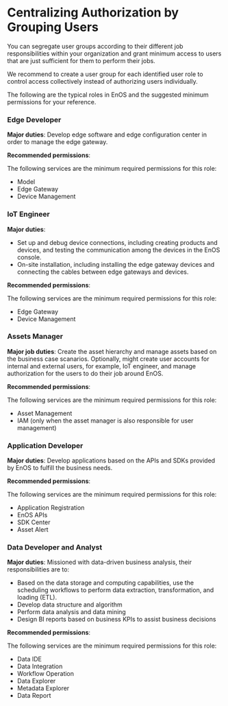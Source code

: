 # Centralizing Authorization by Grouping Users

You can segregate user groups according to their different job responsibilities within your organization and grant minimum access to users that are just sufficient for them to perform their jobs.

We recommend to create a user group for each identified user role to control access collectively instead of authorizing users individually.

The following are the typical roles in EnOS and the suggested minimum permissions for your reference.

### Edge Developer

**Major duties**: Develop edge software and edge configuration center in order to manage the edge gateway.

**Recommended permissions**:

The following services are the minimum required permissions for this role:
- Model
- Edge Gateway
- Device Management

### IoT Engineer

**Major duties**:
- Set up and debug device connections, including creating products and devices, and testing the communication among the devices in the EnOS console.
- On-site installation, including installing the edge gateway devices and connecting the cables between edge gateways and devices.

**Recommended permissions**:

The following services are the minimum required permissions for this role:
- Edge Gateway
- Device Management

### Assets Manager

**Major job duties**: Create the asset hierarchy and manage assets based on the business case scanarios. Optionally, might create user accounts for internal and external users, for example, IoT engineer, and manage authorization for the users to do their job around EnOS.

**Recommended permissions**:

The following services are the minimum required permissions for this role:
- Asset Management
- IAM (only when the asset manager is also responsible for user management)

### Application Developer

**Major duties**: Develop applications based on the APIs and SDKs provided by EnOS to fulfill the business needs.

**Recommended permissions**:

The following services are the minimum required permissions for this role:
- Application Registration
- EnOS APIs
- SDK Center
- Asset Alert


### Data Developer and Analyst

**Major duties**: Missioned with data-driven business analysis, their responsibilities are to:
- Based on the data storage and computing capabilities, use the scheduling workflows to perform data extraction, transformation, and loading (ETL).
- Develop data structure and algorithm
- Perform data analysis and data mining
- Design BI reports based on business KPIs to assist business decisions

**Recommended permissions**:

The following services are the minimum required permissions for this role:
- Data IDE
- Data Integration
- Workflow Operation
- Data Explorer
- Metadata Explorer
- Data Report
